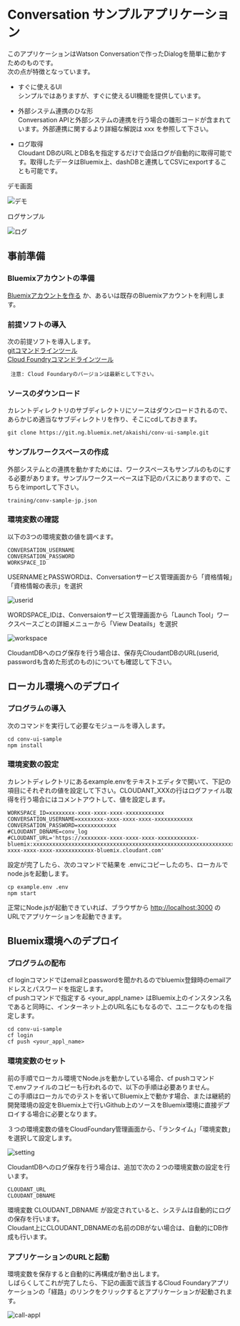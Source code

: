 # Conversation サンプルアプリケーション
このアプリケーションはWatson Conversationで作ったDialogを簡単に動かすためのものです。  
次の点が特徴となっています。  
  
- すぐに使えるUI  
シンプルではありますが、すぐに使えるUI機能を提供しています。

- 外部システム連携のひな形  
Conversation APIと外部システムの連携を行う場合の雛形コードが含まれています。外部連携に関するより詳細な解説は xxx を参照して下さい。

- ログ取得  
Cloudant DBのURLとDB名を指定するだけで会話ログが自動的に取得可能です。取得したデータはBluemix上、dashDBと連携してCSVにexportすることも可能です。


デモ画面  
  
![デモ](readme_images/conv-demo.gif)
  
ログサンプル  
  
![ログ](readme_images/conv-log.png)
  
## 事前準備

### Bluemixアカウントの準備
   [Bluemixアカウントを作る][sign_up] か、あるいは既存のBluemixアカウントを利用します。
 
### 前提ソフトの導入
 次の前提ソフトを導入します。  
  [gitコマンドラインツール][git]   
  [Cloud Foundryコマンドラインツール][cloud_foundry] 

     注意: Cloud Foundaryのバージョンは最新として下さい。

### ソースのダウンロード
カレントディレクトリのサブディレクトリにソースはダウンロードされるので、あらかじめ適当なサブディレクトリを作り、そこにcdしておきます。

    git clone https://git.ng.bluemix.net/akaishi/conv-ui-sample.git

### サンプルワークスペースの作成
外部システムとの連携を動かすためには、ワークスペースもサンプルのものにする必要があります。サンプルワークスーペースは下記のパスにありますので、こちらをimportして下さい。

    training/conv-sample-jp.json

### 環境変数の確認
以下の3つの環境変数の値を調べます。
  
    CONVERSATION_USERNAME  
    CONVERSATION_PASSWORD  
    WORKSPACE_ID  
  
  
USERNAMEとPASSWORDは、Conversationサービス管理画面から「資格情報」「資格情報の表示」を選択  
  
  
![userid](readme_images/conv-userid.png)  
  
  
WORDSPACE_IDは、Conversaionサービス管理画面から「Launch Tool」ワークスペースごとの詳細メニューから「View Deatails」を選択  
  
  
![workspace](readme_images/conv-workspaceid.png)  

    
CloudantDBへのログ保存を行う場合は、保存先CloudantDBのURL(userid, passwordも含めた形式のもの)についても確認して下さい。
  

## ローカル環境へのデプロイ

### プログラムの導入

次のコマンドを実行して必要なモジュールを導入します。

    cd conv-ui-sample
    npm install

### 環境変数の設定

カレントディレクトリにあるexample.envをテキストエディタで開いて、下記の項目にそれぞれの値を設定して下さい。CLOUDANT_XXXの行はログファイル取得を行う場合にはコメントアウトして、値を設定します。  
          
    WORKSPACE_ID=xxxxxxxx-xxxx-xxxx-xxxx-xxxxxxxxxxxx      CONVERSATION_USERNAME=xxxxxxxx-xxxx-xxxx-xxxx-xxxxxxxxxxxx      CONVERSATION_PASSWORD=xxxxxxxxxxxx      #CLOUDANT_DBNAME=conv_log      #CLOUDANT_URL='https://xxxxxxxx-xxxx-xxxx-xxxx-xxxxxxxxxxxx-bluemix:xxxxxxxxxxxxxxxxxxxxxxxxxxxxxxxxxxxxxxxxxxxxxxxxxxxxxxxxxxxxxxxx@xxxxxxxx-xxxx-xxxx-xxxx-xxxxxxxxxxxx-bluemix.cloudant.com'            
設定が完了したら、次のコマンドで結果を .envにコピーしたのち、ローカルでnode.jsを起動します。
  
    cp example.env .env
    npm start

正常にNode.jsが起動できていれば、ブラウザから [http://localhost:3000][local_url] のURLでアプリケーションを起動できます。
  
## Bluemix環境へのデプロイ

### プログラムの配布

cf loginコマンドではemailとpasswordを聞かれるのでbluemix登録時のemailアドレスとパスワードを指定します。   
cf pushコマンドで指定する \<your\_appl\_name\> はBluemix上のインスタンス名であると同時に、インターネット上のURL名にもなるので、ユニークなものを指定します。  

    cd conv-ui-sample
    cf login
    cf push <your_appl_name>
  
### 環境変数のセット
前の手順でローカル環境でNode.jsを動かしている場合、cf pushコマンドで.envファイルのコピーも行われるので、以下の手順は必要ありません。  
この手順はローカルでのテストを省いてBluemix上で動かす場合、または継続的開発環境の設定をBluemix上で行いGithub上のソースをBluemix環境に直接デプロイする場合に必要となります。 
  
３つの環境変数の値をCloudFoundary管理画面から、「ランタイム」「環境変数」を選択して設定します。  
  
    
![setting](readme_images/env-settings.png)  
  
  
CloudantDBへのログ保存を行う場合は、追加で次の２つの環境変数の設定を行います。

    CLOUDANT_URL  
    CLOUDANT_DBNAME  
    
環境変数 CLOUDANT\_DBNAME が設定されていると、システムは自動的にログの保存を行います。  
Cloudant上にCLOUDANT\_DBNAMEの名前のDBがない場合は、自動的にDB作成も行います。   

### アプリケーションのURLと起動
環境変数を保存すると自動的に再構成が動き出します。  
しばらくしてこれが完了したら、下記の画面で該当するCloud Foundaryアプリケーションの「経路」のリンクをクリックするとアプリケーションが起動されます。  
  
![call-appl](readme_images/call-appl.png)
  
  
[node_js]: https://nodejs.org/#download
[cloud_foundry]: https://github.com/cloudfoundry/cli#downloads
[git]: https://git-scm.com/downloads
[npm_link]: https://www.npmjs.com/
[sign_up]: https://bluemix.net/registration
[demo]: https://git.ng.bluemix.net/akaishi/conv-ui-sample/blob/master/readme_images/conv-sample2.gif
[local_url]: http://localhost:3000